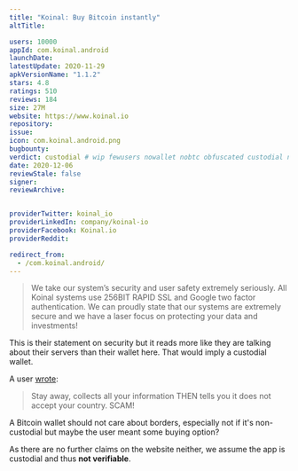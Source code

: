 ```yaml
---
title: "Koinal: Buy Bitcoin instantly"
altTitle: 

users: 10000
appId: com.koinal.android
launchDate: 
latestUpdate: 2020-11-29
apkVersionName: "1.1.2"
stars: 4.8
ratings: 510
reviews: 184
size: 27M
website: https://www.koinal.io
repository: 
issue: 
icon: com.koinal.android.png
bugbounty: 
verdict: custodial # wip fewusers nowallet nobtc obfuscated custodial nosource nonverifiable reproducible bounty defunct
date: 2020-12-06
reviewStale: false
signer: 
reviewArchive:


providerTwitter: koinal_io
providerLinkedIn: company/koinal-io
providerFacebook: Koinal.io
providerReddit: 

redirect_from:
  - /com.koinal.android/
---
```



> We take our system’s security and user safety extremely seriously. All Koinal systems use 256BIT RAPID SSL and Google two factor authentication. We can proudly state that our systems are extremely secure and we have a laser focus on protecting your data and investments!

This is their statement on security but it reads more like they are talking
about their servers than their wallet here. That would imply a custodial wallet.

A user [wrote](https://play.google.com/store/apps/details?id=com.koinal.android&reviewId=gp%3AAOqpTOF00ZzwGqBPZshWKuaWeQMjIIth50RPb72hiGVl58xWNUb4S0P0NwwZIl0avKF00U_wua5iL26G0B2CYQ):

> Stay away, collects all your information THEN tells you it does not accept
  your country. SCAM!

A Bitcoin wallet should not care about borders, especially not if it's
non-custodial but maybe the user meant some buying option?

As there are no further claims on the website neither, we assume the app is
custodial and thus **not verifiable**.
